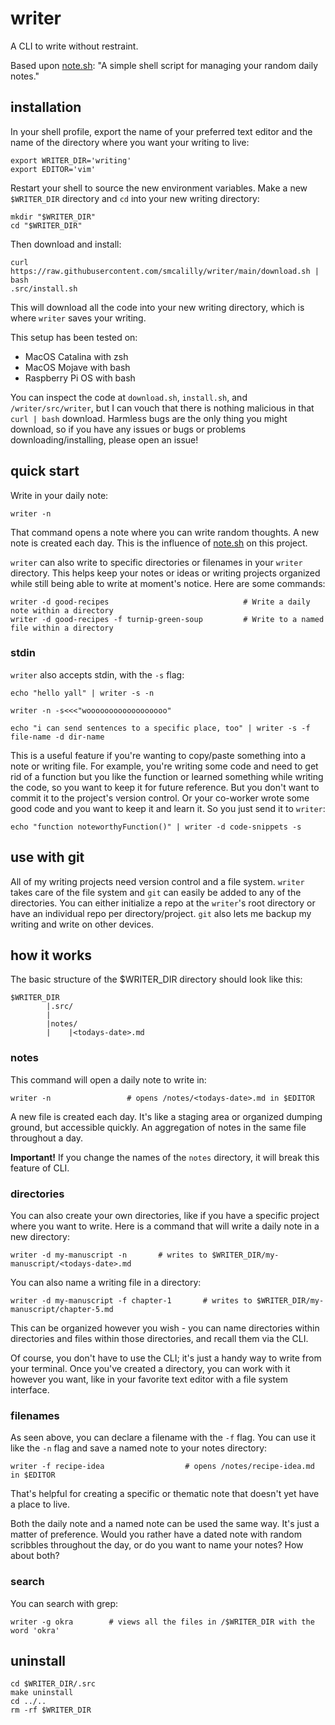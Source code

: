 # writer
A CLI to write without restraint. 

Based upon [note.sh](https://github.com/hachibu/note.sh): "A simple shell script for managing your random daily notes."

## installation
In your shell profile, export the name of your preferred text editor and the name of the directory where you want your writing to live:
```
export WRITER_DIR='writing'
export EDITOR='vim'
```

Restart your shell to source the new environment variables. Make a new `$WRITER_DIR` directory and `cd` into your new writing directory:
```
mkdir "$WRITER_DIR"
cd "$WRITER_DIR"
```

Then download and install:
```
curl https://raw.githubusercontent.com/smcalilly/writer/main/download.sh | bash
.src/install.sh
```

This will download all the code into your new writing directory, which is where `writer` saves your writing. 

This setup has been tested on: 
- MacOS Catalina with zsh 
- MacOS Mojave with bash
- Raspberry Pi OS with bash

You can inspect the code at `download.sh`, `install.sh`, and `/writer/src/writer`, but I can vouch that there is nothing malicious in that `curl | bash` download. Harmless bugs are the only thing you might download, so if you have any issues or bugs or problems downloading/installing, please open an issue!

## quick start
Write in your daily note:
```
writer -n
```
That command opens a note where you can write random thoughts. A new note is created each day. This is the influence of [note.sh](https://github.com/hachibu/note.sh) on this project.

`writer` can also write to specific directories or filenames in your `writer` directory. This helps keep your notes or ideas or writing projects organized while still being able to write at moment's notice. Here are some commands:
```
writer -d good-recipes                              # Write a daily note within a directory
writer -d good-recipes -f turnip-green-soup         # Write to a named file within a directory
```

### stdin
`writer` also accepts stdin, with the `-s` flag:
```
echo "hello yall" | writer -s -n

writer -n -s<<<"woooooooooooooooooo" 

echo "i can send sentences to a specific place, too" | writer -s -f file-name -d dir-name
```

This is a useful feature if you're wanting to copy/paste something into a note or writing file. For example, you're writing some code and need to get rid of a function but you like the function or learned something while writing the code, so you want to keep it for future reference. But you don't want to commit it to the project's version control. Or your co-worker wrote some good code and you want to keep it and learn it. So you just send it to `writer`:
```
echo "function noteworthyFunction()" | writer -d code-snippets -s
```

## use with git
All of my writing projects need version control and a file system. `writer` takes care of the file system and `git` can easily be added to any of the directories. You can either initialize a repo at the `writer`'s root directory or have an individual repo per directory/project. `git` also lets me backup my writing and write on other devices. 


## how it works
The basic structure of the $WRITER_DIR directory should look like this:

```
$WRITER_DIR
        |.src/
        |
        |notes/
        |    |<todays-date>.md
```

### notes
This command will open a daily note to write in:
```
writer -n                 # opens /notes/<todays-date>.md in $EDITOR 
```

A new file is created each day. It's like a staging area or organized dumping ground, but accessible quickly. An aggregation of notes in the same file throughout a day.  

**Important!** If you change the names of the `notes` directory, it will break this feature of CLI.


### directories
You can also create your own directories, like if you have a specific project where you want to write. Here is a command that will write a daily note in a new directory:
```
writer -d my-manuscript -n       # writes to $WRITER_DIR/my-manuscript/<todays-date>.md
```

You can also name a writing file in a directory:
```
writer -d my-manuscript -f chapter-1       # writes to $WRITER_DIR/my-manuscript/chapter-5.md
```
This can be organized however you wish - you can name directories within directories and files within those directories, and recall them via the CLI.

Of course, you don't have to use the CLI; it's just a handy way to write from your terminal.
Once you've created a directory, you can work with it however you want, like in your favorite text editor with a file system interface.


### filenames
As seen above, you can declare a filename with the `-f` flag. You can use it like the `-n` flag and save a named note to your notes directory:
```
writer -f recipe-idea                  # opens /notes/recipe-idea.md in $EDITOR
```

That's helpful for creating a specific or thematic note that doesn't yet have a place to live.

Both the daily note and a named note can be used the same way. It's just a matter of preference.
Would you rather have a dated note with random scribbles throughout the day, or do you want to name your notes? How about both?
 

### search

You can search with grep:
```
writer -g okra        # views all the files in /$WRITER_DIR with the word 'okra'
```


## uninstall
```
cd $WRITER_DIR/.src
make uninstall
cd ../..
rm -rf $WRITER_DIR
```
